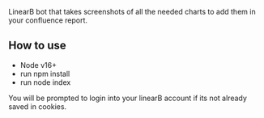 LinearB bot that takes screenshots of all the needed charts to add them in your confluence report.

## How to use

- Node v16+
- run npm install
- run node index

You will be prompted to login into your linearB account if its not already saved in cookies.